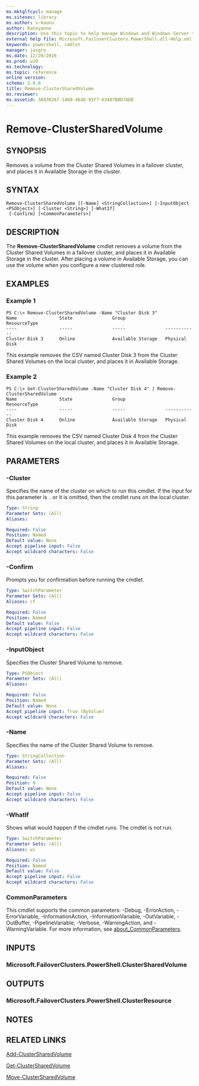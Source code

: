 ```yaml
---
ms.mktglfcycl: manage
ms.sitesec: library
ms.author: v-kaunu
author: Kateyanne
description: Use this topic to help manage Windows and Windows Server technologies with Windows PowerShell.
external help file: Microsoft.FailoverClusters.PowerShell.dll-Help.xml
keywords: powershell, cmdlet
manager: jasgro
ms.date: 12/20/2016
ms.prod: w10
ms.technology: 
ms.topic: reference
online version: 
schema: 2.0.0
title: Remove-ClusterSharedVolume
ms.reviewer:
ms.assetid: 3A030267-1460-464D-91F7-63407B0D7ADB
---
```


# Remove-ClusterSharedVolume

## SYNOPSIS
Removes a volume from the Cluster Shared Volumes in a failover cluster, and places it in Available Storage in the cluster.

## SYNTAX

```
Remove-ClusterSharedVolume [[-Name] <StringCollection>] [-InputObject <PSObject>] [-Cluster <String>] [-WhatIf]
 [-Confirm] [<CommonParameters>]
```

## DESCRIPTION
The **Remove-ClusterSharedVolume** cmdlet removes a volume from the Cluster Shared Volumes in a failover cluster, and places it in Available Storage in the cluster.
After placing a volume in Available Storage, you can use the volume when you configure a new clustered role.

## EXAMPLES

### Example 1
```
PS C:\> Remove-ClusterSharedVolume -Name "Cluster Disk 3"
Name                State               Group               ResourceType 
----                -----               -----               ------------ 
Cluster Disk 3      Online              Available Storage   Physical Disk
```

This example removes the CSV named Cluster Disk 3 from the Cluster Shared Volumes on the local cluster, and places it in Available Storage.

### Example 2
```
PS C:\> Get-ClusterSharedVolume -Name "Cluster Disk 4" | Remove-ClusterSharedVolume
Name                State               Group               ResourceType 
----                -----               -----               ------------ 
Cluster Disk 4      Online              Available Storage   Physical Disk
```

This example removes the CSV named Cluster Disk 4 from the Cluster Shared Volumes on the local cluster, and places it in Available Storage.

## PARAMETERS

### -Cluster
Specifies the name of the cluster on which to run this cmdlet.
If the input for this parameter is `.` or it is omitted, then the cmdlet runs on the local cluster.

```yaml
Type: String
Parameter Sets: (All)
Aliases: 

Required: False
Position: Named
Default value: None
Accept pipeline input: False
Accept wildcard characters: False
```

### -Confirm
Prompts you for confirmation before running the cmdlet.

```yaml
Type: SwitchParameter
Parameter Sets: (All)
Aliases: cf

Required: False
Position: Named
Default value: False
Accept pipeline input: False
Accept wildcard characters: False
```

### -InputObject
Specifies the Cluster Shared Volume to remove.

```yaml
Type: PSObject
Parameter Sets: (All)
Aliases: 

Required: False
Position: Named
Default value: None
Accept pipeline input: True (ByValue)
Accept wildcard characters: False
```

### -Name
Specifies the name of the Cluster Shared Volume to remove.

```yaml
Type: StringCollection
Parameter Sets: (All)
Aliases: 

Required: False
Position: 0
Default value: None
Accept pipeline input: False
Accept wildcard characters: False
```

### -WhatIf
Shows what would happen if the cmdlet runs.
The cmdlet is not run.

```yaml
Type: SwitchParameter
Parameter Sets: (All)
Aliases: wi

Required: False
Position: Named
Default value: False
Accept pipeline input: False
Accept wildcard characters: False
```

### CommonParameters
This cmdlet supports the common parameters: -Debug, -ErrorAction, -ErrorVariable, -InformationAction, -InformationVariable, -OutVariable, -OutBuffer, -PipelineVariable, -Verbose, -WarningAction, and -WarningVariable. For more information, see [about_CommonParameters](http://go.microsoft.com/fwlink/?LinkID=113216).

## INPUTS

### Microsoft.FailoverClusters.PowerShell.ClusterSharedVolume

## OUTPUTS

### Microsoft.FailoverClusters.PowerShell.ClusterResource

## NOTES

## RELATED LINKS

[Add-ClusterSharedVolume](./Add-ClusterSharedVolume.md)

[Get-ClusterSharedVolume](./Get-ClusterSharedVolume.md)

[Move-ClusterSharedVolume](./Move-ClusterSharedVolume.md)

